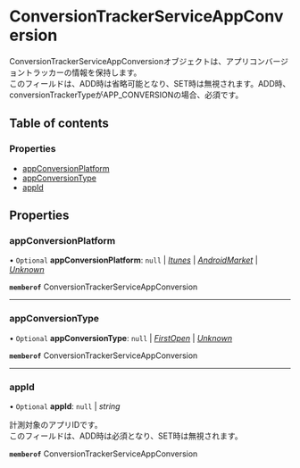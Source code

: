 # ConversionTrackerServiceAppConversion


<div lang=\"ja\"> ConversionTrackerServiceAppConversionオブジェクトは、アプリコンバージョントラッカーの情報を保持します。<br> このフィールドは、ADD時は省略可能となり、SET時は無視されます。ADD時、conversionTrackerTypeがAPP_CONVERSIONの場合、必須です。 </div> 

## Table of contents

### Properties

- [appConversionPlatform](conversiontrackerserviceappconversion.md#appconversionplatform)
- [appConversionType](conversiontrackerserviceappconversion.md#appconversiontype)
- [appId](conversiontrackerserviceappconversion.md#appid)

## Properties

### appConversionPlatform

• `Optional` **appConversionPlatform**: ``null`` \| [*Itunes*](./enums/conversiontrackerserviceappconversionplatform.md#itunes) \| [*AndroidMarket*](./enums/conversiontrackerserviceappconversionplatform.md#androidmarket) \| [*Unknown*](./enums/conversiontrackerserviceappconversionplatform.md#unknown)

**`memberof`** ConversionTrackerServiceAppConversion

___

### appConversionType

• `Optional` **appConversionType**: ``null`` \| [*FirstOpen*](./enums/conversiontrackerserviceappconversiontype.md#firstopen) \| [*Unknown*](./enums/conversiontrackerserviceappconversiontype.md#unknown)

**`memberof`** ConversionTrackerServiceAppConversion

___

### appId

• `Optional` **appId**: ``null`` \| *string*

<div lang=\"ja\"> 計測対象のアプリIDです。<br> このフィールドは、ADD時は必須となり、SET時は無視されます。 </div> 

**`memberof`** ConversionTrackerServiceAppConversion
